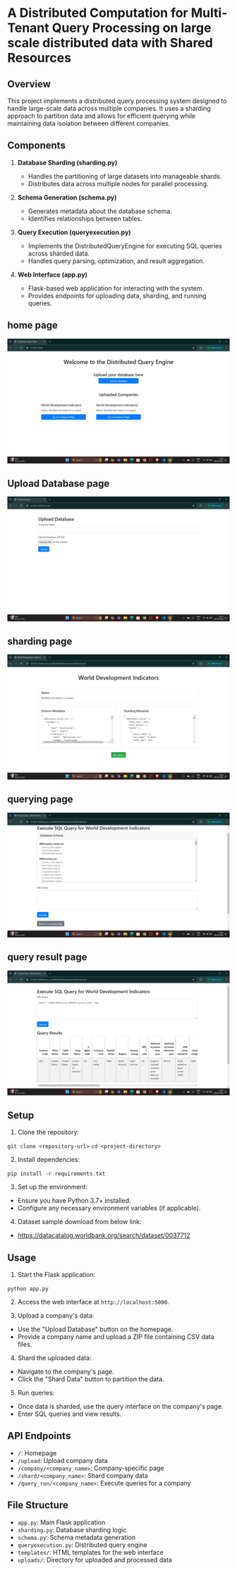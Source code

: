 # A Distributed Computation for Multi-Tenant Query Processing on large scale distributed data with Shared Resources 

## Overview

This project implements a distributed query processing system designed to handle large-scale data across multiple companies. It uses a sharding approach to partition data and allows for efficient querying while maintaining data isolation between different companies.

## Components

1. **Database Sharding (sharding.py)**
   - Handles the partitioning of large datasets into manageable shards.
   - Distributes data across multiple nodes for parallel processing.

2. **Schema Generation (schema.py)**
   - Generates metadata about the database schema.
   - Identifies relationships between tables.

3. **Query Execution (queryexecution.py)**
   - Implements the DistributedQueryEngine for executing SQL queries across sharded data.
   - Handles query parsing, optimization, and result aggregation.

4. **Web Interface (app.py)**
   - Flask-based web application for interacting with the system.
   - Provides endpoints for uploading data, sharding, and running queries.

## home page

![alt text](image.png)

## Upload Database page

![alt text](image-4.png)

## sharding page

![alt text](image-1.png)

## querying page

![alt text](image-2.png)

## query result page
![alt text](image-3.png)

## Setup

1. Clone the repository:

`git clone <repository-url>`
`cd <project-directory>`

2. Install dependencies:

`pip install -r requirements.txt`

3. Set up the environment:
- Ensure you have Python 3.7+ installed.
- Configure any necessary environment variables (if applicable).

4. Dataset sample download from below link:
- https://datacatalog.worldbank.org/search/dataset/0037712
## Usage

1. Start the Flask application:

`python app.py`

2. Access the web interface at `http://localhost:5000`.

3. Upload a company's data:
- Use the "Upload Database" button on the homepage.
- Provide a company name and upload a ZIP file containing CSV data files.

4. Shard the uploaded data:
- Navigate to the company's page.
- Click the "Shard Data" button to partition the data.

5. Run queries:
- Once data is sharded, use the query interface on the company's page.
- Enter SQL queries and view results.

## API Endpoints

- `/`: Homepage
- `/upload`: Upload company data
- `/company/<company_name>`: Company-specific page
- `/shard/<company_name>`: Shard company data
- `/query_run/<company_name>`: Execute queries for a company

## File Structure

- `app.py`: Main Flask application
- `sharding.py`: Database sharding logic
- `schema.py`: Schema metadata generation
- `queryexecution.py`: Distributed query engine
- `templates/`: HTML templates for the web interface
- `uploads/`: Directory for uploaded and processed data
